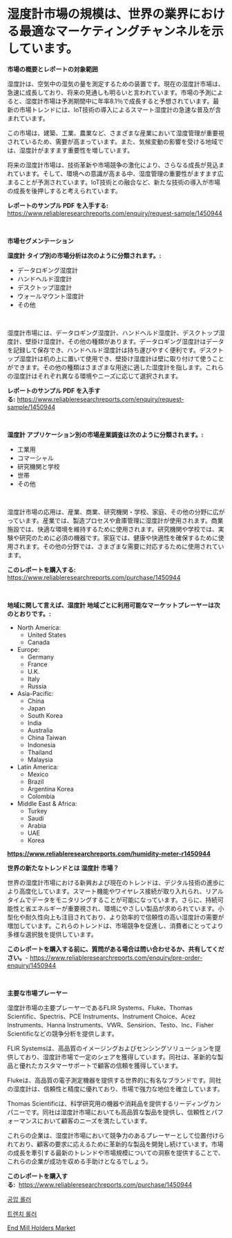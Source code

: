 <p><h1>湿度計市場の規模は、世界の業界における最適なマーケティングチャンネルを示しています。</h1></p><p><strong>市場の概要とレポートの対象範囲</strong></p>
<p><p>湿度計は、空気中の湿気の量を測定するための装置です。現在の湿度計市場は、急速に成長しており、将来の見通しも明るいと言われています。市場の予測によると、湿度計市場は予測期間中に年率8.1％で成長すると予想されています。最新の市場トレンドには、IoT技術の導入によるスマート湿度計の急速な普及が含まれています。</p><p>この市場は、建築、工業、農業など、さまざまな産業において湿度管理が重要視されているため、需要が高まっています。また、気候変動の影響を受ける地域では、湿度計がますます重要性を増しています。</p><p>将来の湿度計市場は、技術革新や市場競争の激化により、さらなる成長が見込まれています。そして、環境への意識が高まる中、湿度管理の重要性がますます広まることが予測されています。IoT技術との融合など、新たな技術の導入が市場の成長を後押しすると考えられています。</p></p>
<p><strong>レポートのサンプル PDF を入手する:</strong> <a href="https://www.reliableresearchreports.com/enquiry/request-sample/1450944">https://www.reliableresearchreports.com/enquiry/request-sample/1450944</a></p>
<p>&nbsp;</p>
<p><strong>市場セグメンテーション</strong></p>
<p><strong>湿度計 タイプ別の市場分析は次のように分類されます。:</strong></p>
<p><ul><li>データロギング湿度計</li><li>ハンドヘルド湿度計</li><li>デスクトップ湿度計</li><li>ウォールマウント湿度計</li><li>その他</li></ul></p>
<p>&nbsp;</p>
<p><p>湿度計市場には、データロギング湿度計、ハンドヘルド湿度計、デスクトップ湿度計、壁掛け湿度計、その他の種類があります。データロギング湿度計はデータを記録して保存でき、ハンドヘルド湿度計は持ち運びやすく便利です。デスクトップ湿度計は机の上に置いて使用でき、壁掛け湿度計は壁に取り付けて使うことができます。その他の種類はさまざまな用途に適した湿度計を指します。これらの湿度計はそれぞれ異なる環境やニーズに応じて選択されます。</p></p>
<p><strong>レポートのサンプル PDF を入手する:</strong>&nbsp;<a href="https://www.reliableresearchreports.com/enquiry/request-sample/1450944">https://www.reliableresearchreports.com/enquiry/request-sample/1450944</a></p>
<p>&nbsp;</p>
<p><strong> 湿度計 アプリケーション別の市場産業調査は次のように分類されます。:</strong></p>
<p><ul><li>工業用</li><li>コマーシャル</li><li>研究機関と学校</li><li>世帯</li><li>その他</li></ul></p>
<p>&nbsp;</p>
<p><p>湿度計市場の応用は、産業、商業、研究機関・学校、家庭、その他の分野に広がっています。産業では、製造プロセスや倉庫管理に湿度計が使用されます。商業施設では、快適な環境を維持するために使用されます。研究機関や学校では、実験や研究のために必須の機器です。家庭では、健康や快適性を確保するために使用されます。その他の分野では、さまざまな需要に対応するために使用されています。</p></p>
<p><strong>このレポートを購入する:</strong>&nbsp; <a href="https://www.reliableresearchreports.com/purchase/1450944">https://www.reliableresearchreports.com/purchase/1450944</a></p>
<p>&nbsp;</p>
<p><strong>地域に関して言えば、湿度計 地域ごとに利用可能なマーケットプレーヤーは次のとおりです。:</strong></p>
<p><ul>
    <li>
        North America:
        <ul>
            <li>United States</li>
            <li>Canada</li>
        </ul>
    </li>
    <li>
        Europe:
        <ul>
            <li>Germany</li>
            <li>France</li>
            <li>U.K.</li>
            <li>Italy</li>
            <li>Russia</li>
        </ul>
    </li>
    <li>
        Asia-Pacific:
        <ul>
            <li>China</li>
            <li>Japan</li>
            <li>South Korea</li>
            <li>India</li>
            <li>Australia</li>
            <li>China Taiwan</li>
            <li>Indonesia</li>
            <li>Thailand</li>
            <li>Malaysia</li>
        </ul>
    </li>
    <li>
        Latin America:
        <ul>
            <li>Mexico</li>
            <li>Brazil</li>
            <li>Argentina Korea</li>
            <li>Colombia</li>
        </ul>
    </li>
    <li>
        Middle East & Africa:
        <ul>
            <li>Turkey</li>
            <li>Saudi</li>
            <li>Arabia</li>
            <li>UAE</li>
            <li>Korea</li>
        </ul>
    </li>
    </ul></p>
<p><strong><a href="https://www.reliableresearchreports.com/humidity-meter-r1450944">https://www.reliableresearchreports.com/humidity-meter-r1450944</a></strong>&nbsp;</p>
<p><strong>世界の新たなトレンドとは 湿度計 市場？</strong></p>
<p><p>世界の湿度計市場における新興および現在のトレンドは、デジタル技術の進歩により高度化しています。スマート機能やワイヤレス接続が取り入れられ、リアルタイムでデータをモニタリングすることが可能になっています。さらに、持続可能性と省エネルギーが重要視され、環境にやさしい製品が求められています。小型化や耐久性向上も注目されており、より効率的で信頼性の高い湿度計の需要が増加しています。これらのトレンドは、市場競争を促進し、消費者にとってより多様な選択肢を提供しています。</p></p>
<p><strong>このレポートを購入する前に、質問がある場合は問い合わせるか、共有してください。</strong>- <a href="https://www.reliableresearchreports.com/enquiry/pre-order-enquiry/1450944">https://www.reliableresearchreports.com/enquiry/pre-order-enquiry/1450944</a></p>
<p>&nbsp;</p>
<p><strong>主要な市場プレーヤー</strong></p>
<p><p>湿度計市場の主要プレーヤーであるFLIR Systems、Fluke、Thomas Scientific、Spectris、PCE Instruments、Instrument Choice、Acez Instruments、Hanna Instruments、VWR、Sensirion、Testo、Inc、Fisher Scientificなどの競争分析を提供します。</p><p>FLIR Systemsは、高品質のイメージングおよびセンシングソリューションを提供しており、湿度計市場で一定のシェアを獲得しています。同社は、革新的な製品と優れたカスタマーサポートで顧客の信頼を獲得しています。</p><p>Flukeは、高品質の電子測定機器を提供する世界的に有名なブランドです。同社の湿度計は、信頼性と精度に優れており、市場で強力な地位を確立しています。</p><p>Thomas Scientificは、科学研究用の機器や消耗品を提供するリーディングカンパニーです。同社は湿度計市場においても高品質な製品を提供し、信頼性とパフォーマンスにおいて顧客のニーズを満たしています。</p><p>これらの企業は、湿度計市場において競争力のあるプレーヤーとして位置付けられており、顧客の要求に応えるために革新的な製品を開発し続けています。市場の成長を牽引する最新のトレンドや市場規模についての洞察を提供することで、これらの企業が成功を収める手助けとなるでしょう。</p></p>
<p><strong>このレポートを購入する:</strong>&nbsp;&nbsp;<a href="https://www.reliableresearchreports.com/purchase/1450944">https://www.reliableresearchreports.com/purchase/1450944</a></p>
<p><p><a href="https://github.com/Penelolack456456/Market-Research-Report-List-1/blob/main/195587619039.md">공압 롤러</a></p><p><a href="https://github.com/darrellockm3ytan895656/Market-Research-Report-List-1/blob/main/457062319040.md">트렌치 롤러</a></p><p><a href="https://github.com/Sinjinluong3e0awx2m195k76/Market-Research-Report-List-2/blob/main/end-mill-holders-market.md">End Mill Holders Market</a></p></p>